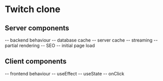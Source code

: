 # Twitch clone

## Server components

-- backend behaviour
-- database cache
-- server cache
-- streaming
-- partial rendering
-- SEO
-- initial page load

## Client components

-- frontend behaviour
-- useEffect
-- useState
-- onClick
